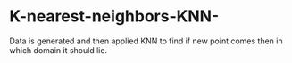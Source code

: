 # K-nearest-neighbors-KNN-
Data is generated and then applied KNN to find if new point comes then in which domain it should lie.

